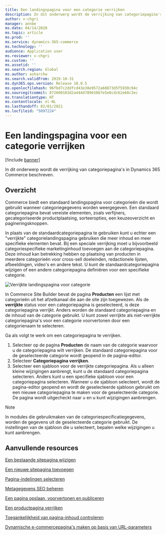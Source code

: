 ```yaml
---
title: Een landingspagina voor een categorie verrijken
description: In dit onderwerp wordt de verrijking van categoriepagina's in Dynamics 365 Commerce beschreven.
author: v-chgri
manager: annbe
ms.date: 04/14/2020
ms.topic: article
ms.prod: ''
ms.service: dynamics-365-commerce
ms.technology: ''
audience: Application user
ms.reviewer: v-chgri
ms.custom: ''
ms.assetid: ''
ms.search.region: Global
ms.author: asharchw
ms.search.validFrom: 2019-10-31
ms.dyn365.ops.version: Release 10.0.5
ms.openlocfilehash: 96fbd7c2ddfcd43e38e9572a60873d5f5930c94c
ms.sourcegitcommit: 872600103d2a444d78963867e5e0cdc62e68c3ec
ms.translationtype: HT
ms.contentlocale: nl-NL
ms.lasthandoff: 02/01/2021
ms.locfileid: "5097224"
---
```

# <a name="enrich-a-category-landing-page"></a>Een landingspagina voor een categorie verrijken


[!include [banner](includes/banner.md)]

In dit onderwerp wordt de verrijking van categoriepagina's in Dynamics 365 Commerce beschreven.

## <a name="overview"></a>Overzicht

Commerce biedt een standaard landingspagina voor categorieën die wordt gebruikt wanneer categoriegegevens worden weergegeven. Een standaard categoriepagina bevat vereiste elementen, zoals verfijners, gecategoriseerde productplaatsing, sorteeropties, een keuzeoverzicht en pagineringsknoppen. 

In plaats van de standaardcategoriepagina te gebruiken kunt u echter een "verrijkte" categorielandingspagina gebruiken die meer inhoud en meer specifieke elementen bevat. Bij een speciale verrijking moet u bijvoorbeeld categoriespecifieke marketinginhoud toevoegen aan de categoriepagina. Deze inhoud kan betrekking hebben op plaatsing van producten in meerdere categorieën voor cross-sell doeleinden, redactionele lijsten, afbeeldingen, video's en andere tekst. U kunt de standaardcategoriepagina wijzigen of een andere categoriepagina definiëren voor een specifieke categorie.

![Verrijkte landingspagina voor categorie](./media/CategoryLandingPages.png)

In Commerce Site Builder bevat de pagina **Producten** een lijst met categorieën uit het afzetkanaal die aan de site zijn toegewezen. Als de **verrijkte** status voor een categoriepagina is geselecteerd, is deze categoriepagina verrijkt. Anders worden de standaard categoriepagina en de inhoud van de categorie gebruikt. U kunt zowel verrijkte als niet-verrijkte categoriepagina's voor een categorie voorvertonen door een categorienaam te selecteren.

Ga als volgt te werk om een categoriepagina te verrijken.

1. Selecteer op de pagina **Producten** de naam van de categorie waarvoor u de categoriepagina wilt verrijken. De standaard categoriepagina voor de geselecteerde categorie wordt geopend in de pagina-editor.
2. Selecteer **Categoriepagina verrijken**.
3. Selecteer een sjabloon voor de verrijkte categoriepagina. Als u alleen kleine wijzigingen aanbrengt, kunt u de standaard categoriepagina selecteren. Anders kunt u een specifieke sjabloon voor een categoriepagina selecteren. Wanneer u de sjabloon selecteert, wordt de pagina-editor geopend en wordt de geselecteerde sjabloon gebruikt om een nieuwe categoriepagina te maken voor de geselecteerde categorie. De pagina wordt uitgecheckt naar u en u kunt wijzigingen aanbrengen.

> [!NOTE]
> In modules die gebruikmaken van de categoriespecificatiegegevens, worden de gegevens uit de geselecteerde categorie gebruikt. De instellingen van de sjabloon die u selecteert, bepalen welke wijzigingen u kunt aanbrengen.

## <a name="additional-resources"></a>Aanvullende resources

[Een bestaande sitepagina wijzigen](modify-existing-page.md)

[Een nieuwe sitepagina toevoegen](add-new-page.md)

[Pagina-indelingen selecteren](select-page-layouts.md)

[Metagegevens SEO beheren](manage-seo-metadata.md)

[Een pagina opslaan, voorvertonen en publiceren](save-preview-publish-page.md)

[Een productpagina verrijken](enrich-product-page.md)

[Toegankelijkheid van pagina-inhoud controleren](verify-accessibility.md)

[Dynamische e-commercepagina's maken op basis van URL-parameters](create-dynamic-pages.md)
